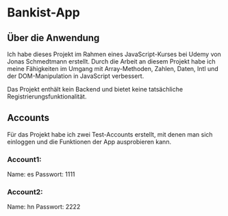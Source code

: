 # Bankist-App

## Über die Anwendung

Ich habe dieses Projekt im Rahmen eines JavaScript-Kurses bei Udemy von Jonas Schmedtmann erstellt. Durch die Arbeit an diesem Projekt habe ich meine Fähigkeiten im Umgang mit Array-Methoden, Zahlen, Daten, Intl und der DOM-Manipulation in JavaScript verbessert.


Das Projekt enthält kein Backend und bietet keine tatsächliche Registrierungsfunktionalität.

## Accounts 

Für das Projekt habe ich zwei Test-Accounts erstellt, mit denen man sich einloggen und die Funktionen der App ausprobieren kann.
### Account1: 

Name: es 
Passwort: 1111
### Account2: 

Name: hn
Passwort: 2222
